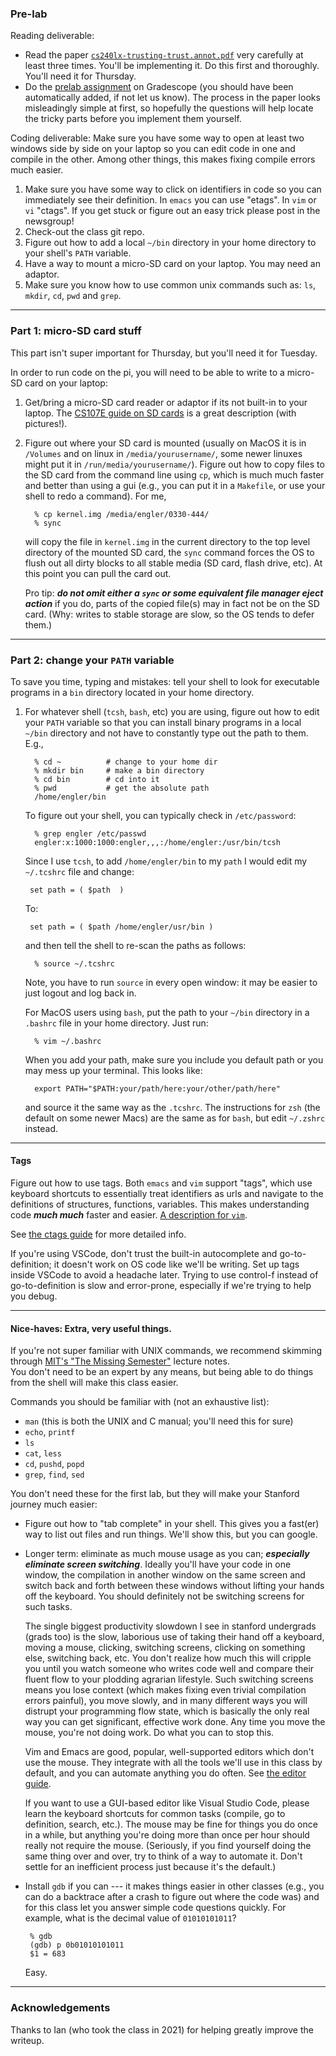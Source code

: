 ### Pre-lab

Reading deliverable:

- Read the paper
  [`cs240lx-trusting-trust.annot.pdf`](./cs240lx-trusting-trust.annot.pdf) very
  carefully at least three times. You'll be implementing it. Do this first and
  thoroughly. You'll need it for Thursday.
- Do the [prelab
  assignment](https://www.gradescope.com/courses/488143/assignments/2556045) on
  Gradescope (you should have been automatically added, if not let us know).
  The process in the paper looks misleadingly simple at first, so hopefully the
  questions will help locate the tricky parts before you implement them
  yourself.

Coding deliverable: Make sure you have some way to open at least two windows side by side
on your laptop so you can edit code in one and compile in the other.
Among other things, this makes fixing compile errors much easier.

1. Make sure you have some way to click on identifiers in code so you
   can immediately see their definition. In `emacs` you can use "etags".
   In `vim` or `vi` "ctags". If you get stuck or figure out an easy trick
   please post in the newsgroup!
2. Check-out the class git repo.
3. Figure out how to add a local `~/bin` directory in your home directory
   to your shell's `PATH` variable.
4. Have a way to mount a micro-SD card on your laptop. You may need
   an adaptor.
5. Make sure you know how to use common unix commands such as: `ls`,
   `mkdir`, `cd`, `pwd` and `grep`.

---

### Part 1: micro-SD card stuff

This part isn't super important for Thursday, but you'll need it for Tuesday.

In order to run code on the pi, you will need to be able to write to a
micro-SD card on your laptop:

1.  Get/bring a micro-SD card reader or adaptor if its not built-in
    to your laptop. The [CS107E guide on SD
    cards](http://cs107e.github.io/guides) is a great description
    (with pictures!).

2.  Figure out where your SD card is mounted (usually on MacOS it is in
    `/Volumes` and on linux in `/media/yourusername/`, some newer linuxes
    might put it in `/run/media/yourusername/`). Figure out
    how to copy files to the SD card from the command line using
    `cp`, which is much much faster and better than using a gui (e.g.,
    you can put it in a
    `Makefile`, or use your shell to redo a command). For me,

          % cp kernel.img /media/engler/0330-444/
          % sync

    will copy the file in `kernel.img` in the current directory to the
    top level directory of the mounted SD card, the `sync` command forces
    the OS to flush out all dirty blocks to all stable media (SD card,
    flash drive, etc). At this point you can pull the card out.

    Pro tip: **_do not omit either a `sync` or some equivalent file
    manager eject action_** if you do, parts of the copied file(s)
    may in fact not be on the SD card. (Why: writes to stable storage
    are slow, so the OS tends to defer them.)

---

### Part 2: change your `PATH` variable

To save you time, typing and mistakes: tell your shell to look for
executable programs in a `bin` directory located in your home directory.

1.  For whatever shell (`tcsh`, `bash`, etc) you are using, figure
    out how to edit your `PATH` variable so that you can install binary
    programs in a local `~/bin` directory and not have to constantly
    type out the path to them. E.g.,

          % cd ~          # change to your home dir
          % mkdir bin     # make a bin directory
          % cd bin        # cd into it
          % pwd           # get the absolute path
          /home/engler/bin

    To figure out your shell, you can typically check in `/etc/password`:

          % grep engler /etc/passwd
          engler:x:1000:1000:engler,,,:/home/engler:/usr/bin/tcsh

    Since I use `tcsh`, to add `/home/engler/bin` to my `path` I would
    edit my `~/.tcshrc` file and change:

         set path = ( $path  )

    To:

         set path = ( $path /home/engler/usr/bin )

    and then tell the shell to re-scan the paths as follows:

          % source ~/.tcshrc

    Note, you have to run `source` in every open window: it may be
    easier to just logout and log back in.

    For MacOS users using `bash`, put the path to your `~/bin` directory
    in a `.bashrc` file in your home directory. Just run:

          % vim ~/.bashrc

    When you add your path, make sure you include you default path or
    you may mess up your terminal. This looks like:

          export PATH="$PATH:your/path/here:your/other/path/here"

    and source it the same way as the `.tcshrc`. The instructions for `zsh`
    (the default on some newer Macs) are the same as for `bash`, but edit
    `~/.zshrc` instead.

---

#### Tags

Figure out how to use tags. Both `emacs` and `vim` support "tags",
which use keyboard shortcuts to essentially treat identifiers
as urls and navigate to the definitions of structures,
functions, variables. This makes understanding code
**_much much_** faster and easier. [A description for
`vim`](https://vim.fandom.com/wiki/Browsing_programs_with_tags).

See [the ctags guide](../../guides/ctags.md) for more detailed info.

If you're using VSCode, don't trust the built-in autocomplete and
go-to-definition; it doesn't work on OS code like we'll be writing. Set up tags
inside VSCode to avoid a headache later. Trying to use control-f instead of
go-to-definition is slow and error-prone, especially if we're trying to help
you debug.

---

#### Nice-haves: Extra, very useful things.

If you're not super familiar with UNIX commands, we recommend skimming through
[MIT's "The Missing Semester"](https://missing.csail.mit.edu/) lecture notes.  
You don't need to be an expert by any means, but being able to do things from
the shell will make this class easier.

Commands you should be familiar with (not an exhaustive list):

- `man` (this is both the UNIX and C manual; you'll need this for sure)
- `echo`, `printf`
- `ls`
- `cat`, `less`
- `cd`, `pushd`, `popd`
- `grep`, `find`, `sed`

You don't need these for the first lab, but they will make
your Stanford journey much easier:

- Figure out how to "tab complete" in your shell. This gives you
  a fast(er) way to list out files and run things. We'll show this,
  but you can google.

- Longer term: eliminate as much mouse usage as you can; **_especially
  eliminate screen switching_**. Ideally you'll have your code in one
  window, the compilation in another window on the same screen and
  switch back and forth between these windows without lifting your
  hands off the keyboard. You should definitely not be switching
  screens for such tasks.

  The single biggest productivity slowdown I see in stanford undergrads
  (grads too) is the slow, laborious use of taking their hand off
  a keyboard, moving a mouse, clicking, switching screens, clicking
  on something else, switching back, etc. You don't realize how
  much this will cripple you until you watch someone who writes code
  well and compare their fluent flow to your plodding agrarian
  lifestyle. Such switching screens means you lose context
  (which makes fixing even trivial compilation errors painful),
  you move slowly, and in many different ways you will distrupt your
  programming flow state, which is basically the only real way you
  can get significant, effective work done. Any time you move the
  mouse, you're not doing work. Do what you can to stop this.

  Vim and Emacs are good, popular, well-supported editors which don't use
  the mouse. They integrate with all the tools we'll use in this class by
  default, and you can automate anything you do often. See [the editor
  guide](../../guides/editor.md).

  If you want to use a GUI-based editor like Visual Studio Code, please
  learn the keyboard shortcuts for common tasks (compile, go to definition,
  search, etc.). The mouse may be fine for things you do once in a while,
  but anything you're doing more than once per hour should really not
  require the mouse. (Seriously, if you find yourself doing the same thing
  over and over, try to think of a way to automate it. Don't settle for an
  inefficient process just because it's the default.)

- Install `gdb` if you can --- it makes things easier in other classes
  (e.g., you can do a backtrace after a crash to figure out where the
  code was) and for this class let you answer simple code questions
  quickly. For example, what is the decimal value of `01010101011`?

       % gdb
       (gdb) p 0b01010101011
       $1 = 683

  Easy.

---

### Acknowledgements

Thanks to Ian (who took the class in 2021) for helping greatly improve the
writeup.
